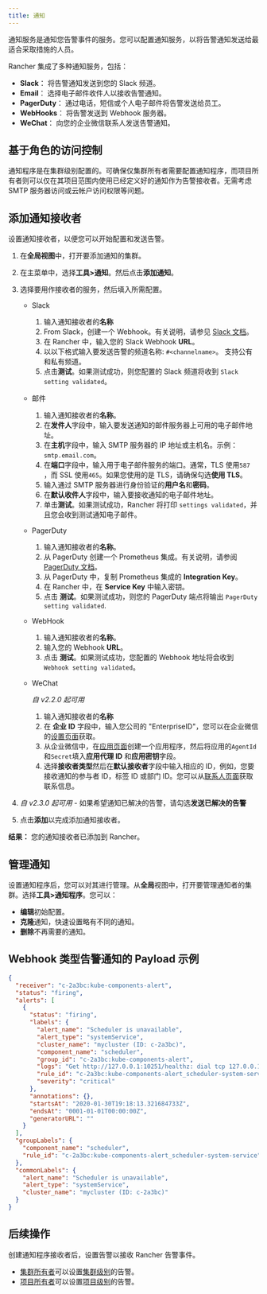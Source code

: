 ```yaml
---
title: 通知
---
```


通知服务是通知您告警事件的服务。您可以配置通知服务，以将告警通知发送给最适合采取措施的人员。

Rancher 集成了多种通知服务，包括：

- **Slack**： 将告警通知发送到您的 Slack 频道。
- **Email**： 选择电子邮件收件人以接收告警通知。
- **PagerDuty**： 通过电话，短信或个人电子邮件将告警发送给员工。
- **WebHooks**： 将告警发送到 Webhook 服务器。
- **WeChat**： 向您的企业微信联系人发送告警通知。

## 基于角色的访问控制

通知程序是在集群级别配置的。可确保仅集群所有者需要配置通知程序，而项目所有者则可以仅在其项目范围内使用已经定义好的通知作为告警接收者。无需考虑 SMTP 服务器访问或云帐户访问权限等问题。

## 添加通知接收者

设置通知接收者，以便您可以开始配置和发送告警。

1. 在**全局视图**中，打开要添加通知的集群。

1. 在主菜单中，选择**工具>通知**。然后点击**添加通知**。

1. 选择要用作接收者的服务，然后填入所需配置。

   - Slack

     1. 输入通知接收者的**名称**
     1. From Slack，创建一个 Webhook。有关说明，请参见 [Slack 文档](https://get.slack.help/hc/en-us/articles/115005265063-Incoming-WebHooks-for-Slack)。
     1. 在 Rancher 中，输入您的 Slack Webhook **URL**。
     1. 以以下格式输入要发送告警的频道名称: `#<channelname>`。
        支持公有和私有频道。
     1. 点击**测试**。如果测试成功，则您配置的 Slack 频道将收到 `Slack setting validated`。

   - 邮件

     1. 输入通知接收者的**名称**。
     1. 在**发件人**字段中，输入要发送通知的邮件服务器上可用的电子邮件地址。
     1. 在**主机**字段中，输入 SMTP 服务器的 IP 地址或主机名。示例： `smtp.email.com`。
     1. 在**端口**字段中，输入用于电子邮件服务的端口。通常，TLS 使用`587` ，而 SSL 使用`465`。如果您使用的是 TLS，请确保勾选**使用 TLS**。
     1. 输入通过 SMTP 服务器进行身份验证的**用户名**和**密码**。
     1. 在**默认收件人**字段中，输入要接收通知的电子邮件地址。
     1. 单击**测试**。如果测试成功，Rancher 将打印 `settings validated`，并且您会收到测试通知电子邮件。

   - PagerDuty

     1. 输入通知接收者的**名称**。
     1. 从 PagerDuty 创建一个 Prometheus 集成。有关说明，请参阅 [PagerDuty 文档](https://www.pagerduty.com/docs/guides/prometheus-integration-guide/)。
     1. 从 PagerDuty 中，复制 Prometheus 集成的 **Integration Key**。
     1. 在 Rancher 中，在 **Service Key** 中输入密钥。
     1. 点击 **测试**。如果测试成功，则您的 PagerDuty 端点将输出 `PagerDuty setting validated`.

   - WebHook

     1. 输入通知接收者的**名称**。
     1. 输入您的 Webhook **URL**。
     1. 点击 **测试**。如果测试成功，您配置的 Webhook 地址将会收到 `Webhook setting validated`。

   - WeChat

     _自 v2.2.0 起可用_

     1. 输入通知接收者的**名称**
     1. 在 **企业 ID** 字段中，输入您公司的 "EnterpriseID"，您可以在企业微信的[设置页面](https://work.weixin.qq.com/wework_admin/frame#profile)获取。
     1. 从企业微信中，在[应用页面](https://work.weixin.qq.com/wework_admin/frame#apps)创建一个应用程序，然后将应用的`AgentId`和`Secret`填入**应用代理 ID** 和**应用密钥**字段。
     1. 选择**接收者类型**然后在**默认接收者**字段中输入相应的 ID，例如，您要接收通知的参与者 ID，标签 ID 或部门 ID。您可以从[联系人页面](https://work.weixin.qq.com/wework_admin/frame#contacts)获取联系信息。

1. _自 v2.3.0 起可用_ - 如果希望通知已解决的告警，请勾选**发送已解决的告警**
1. 点击**添加**以完成添加通知接收者。

**结果：** 您的通知接收者已添加到 Rancher。

## 管理通知

设置通知程序后，您可以对其进行管理。从**全局**视图中，打开要管理通知者的集群。选择**工具>通知程序**。您可以：

- **编辑**初始配置。
- **克隆**通知，快速设置略有不同的通知。
- **删除**不再需要的通知。

## Webhook 类型告警通知的 Payload 示例

```json
{
  "receiver": "c-2a3bc:kube-components-alert",
  "status": "firing",
  "alerts": [
    {
      "status": "firing",
      "labels": {
        "alert_name": "Scheduler is unavailable",
        "alert_type": "systemService",
        "cluster_name": "mycluster (ID: c-2a3bc)",
        "component_name": "scheduler",
        "group_id": "c-2a3bc:kube-components-alert",
        "logs": "Get http://127.0.0.1:10251/healthz: dial tcp 127.0.0.1:10251: connect: connection refused",
        "rule_id": "c-2a3bc:kube-components-alert_scheduler-system-service",
        "severity": "critical"
      },
      "annotations": {},
      "startsAt": "2020-01-30T19:18:13.321684733Z",
      "endsAt": "0001-01-01T00:00:00Z",
      "generatorURL": ""
    }
  ],
  "groupLabels": {
    "component_name": "scheduler",
    "rule_id": "c-2a3bc:kube-components-alert_scheduler-system-service"
  },
  "commonLabels": {
    "alert_name": "Scheduler is unavailable",
    "alert_type": "systemService",
    "cluster_name": "mycluster (ID: c-2a3bc)"
  }
}
```

## 后续操作

创建通知程序接收者后，设置告警以接收 Rancher 告警事件。

- [集群所有者](/docs/rancher2/admin-settings/rbac/cluster-project-roles/_index)可以设置[集群级别](/docs/rancher2/cluster-admin/tools/alerts/_index)的告警。
- [项目所有者](/docs/rancher2/admin-settings/rbac/cluster-project-roles/_index)可以设置[项目级别](/docs/rancher2/project-admin/tools/alerts/_index)的告警。
